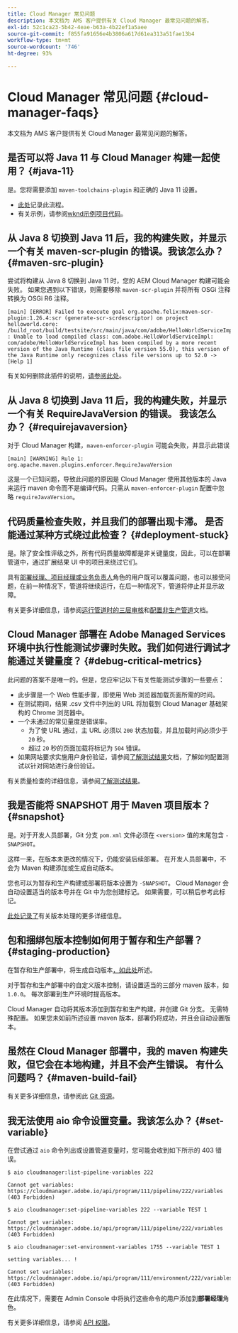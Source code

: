 ```yaml
---
title: Cloud Manager 常见问题
description: 本文档为 AMS 客户提供有关 Cloud Manager 最常见问题的解答。
exl-id: 52c1ca23-5b42-4eae-b63a-4b22ef1a5aee
source-git-commit: f855fa91656e4b3806a617d61ea313a51fae13b4
workflow-type: tm+mt
source-wordcount: '746'
ht-degree: 93%

---
```



# Cloud Manager 常见问题 {#cloud-manager-faqs}

本文档为 AMS 客户提供有关 Cloud Manager 最常见问题的解答。

## 是否可以将 Java 11 与 Cloud Manager 构建一起使用？ {#java-11}

是。您将需要添加 `maven-toolchains-plugin` 和正确的 Java 11 设置。

* [此处](/help/getting-started/using-the-wizard.md)记录此流程。
* 有关示例，请参阅[wknd示例项目代码](https://github.com/adobe/aem-guides-wknd/commit/6cb5238cb6b932735dcf91b21b0d835ae3a7fe75)。

## 从 Java 8 切换到 Java 11 后，我的构建失败，并显示一个有关 maven-scr-plugin 的错误。我该怎么办？ {#maven-src-plugin}

尝试将构建从 Java 8 切换到 Java 11 时，您的 AEM Cloud Manager 构建可能会失败。 如果您遇到以下错误，则需要移除 `maven-scr-plugin` 并将所有 OSGi 注释转换为 OSGi R6 注释。

```text
[main] [ERROR] Failed to execute goal org.apache.felix:maven-scr-plugin:1.26.4:scr (generate-scr-scrdescriptor) on project helloworld.core: /build_root/build/testsite/src/main/java/com/adobe/HelloWorldServiceImpl.java : Unable to load compiled class: com.adobe.HelloWorldServiceImpl: com/adobe/HelloWorldServiceImpl has been compiled by a more recent version of the Java Runtime (class file version 55.0), this version of the Java Runtime only recognizes class file versions up to 52.0 -> [Help 1]
```

有关如何删除此插件的说明，[请参阅此处](https://cqdump.wordpress.com/2019/01/03/from-scr-annotations-to-osgi-annotations/)。

## 从 Java 8 切换到 Java 11 后，我的构建失败，并显示一个有关 RequireJavaVersion 的错误。 我该怎么办？ {#requirejavaversion}

对于 Cloud Manager 构建，`maven-enforcer-plugin` 可能会失败，并显示此错误

```text
[main] [WARNING] Rule 1: org.apache.maven.plugins.enforcer.RequireJavaVersion
```

这是一个已知问题，导致此问题的原因是 Cloud Manager 使用其他版本的 Java 来运行 maven 命令而不是编译代码。只需从 `maven-enforcer-plugin` 配置中忽略 `requireJavaVersion`。

## 代码质量检查失败，并且我们的部署出现卡滞。 是否能通过某种方式绕过此检查？ {#deployment-stuck}

是。除了安全性评级之外，所有代码质量故障都是非关键量度，因此，可以在部署管道中，通过扩展结果 UI 中的项目来绕过它们。

具有[部署经理、项目经理或业务负责人](/help/requirements/users-and-roles.md#role-definitions)角色的用户既可以覆盖问题，也可以接受问题，在前一种情况下，管道将继续运行，在后一种情况下，管道将停止并显示故障。

有关更多详细信息，请参阅[运行管道时的三层审核](/help/using/code-quality-testing.md#three-tier-gates-while-running-a-pipeline)和[配置非生产管道](/help/using/non-production-pipelines.md#understanding-the-flow)文档。

## Cloud Manager 部署在 Adobe Managed Services 环境中执行性能测试步骤时失败。我们如何进行调试才能通过关键量度？ {#debug-critical-metrics}

此问题的答案不是唯一的。但是，您应牢记以下有关性能测试步骤的一些要点：

* 此步骤是一个 Web 性能步骤，即使用 Web 浏览器加载页面所需的时间。
* 在测试期间，结果 .csv 文件中列出的 URL 将加载到 Cloud Manager 基础架构的 Chrome 浏览器中。
* 一个未通过的常见量度是错误率。
   * 为了使 URL 通过，主 URL 必须以 `200` 状态加载，并且加载时间必须少于 `20` 秒。
   * 超过 `20` 秒的页面加载将标记为 `504` 错误。
* 如果网站要求实施用户身份验证，请参阅[了解测试结果](/help/using/code-quality-testing.md#authenticated-performance-testing)文档，了解如何配置测试以针对网站进行身份验证。

有关质量检查的详细信息，请参阅[了解测试结果](/help/using/code-quality-testing.md)。

## 我是否能将 SNAPSHOT 用于 Maven 项目版本？ {#snapshot}

是。对于开发人员部署，Git 分支 `pom.xml` 文件必须在 `<version>` 值的末尾包含 `-SNAPSHOT`。

这样一来，在版本未更改的情况下，仍能安装后续部署。 在开发人员部署中，不会为 Maven 构建添加或生成自动版本。

您也可以为暂存和生产构建或部署将版本设置为 `-SNAPSHOT`。 Cloud Manager 会自动设置适当的版本号并在 Git 中为您创建标记。 如果需要，可以稍后参考此标记。

[此处记录了](https://experienceleague.adobe.com/docs/experience-manager-cloud-service/content/implementing/using-cloud-manager/managing-code/project-version-handling.html)有关版本处理的更多详细信息。

## 包和捆绑包版本控制如何用于暂存和生产部署？ {#staging-production}

在暂存和生产部署中，将生成自动版本[，如此处](/help/managing-code/maven-project-version.md)所述。

对于暂存和生产部署中的自定义版本控制，请设置适当的三部分 maven 版本，如 `1.0.0`。 每次部署到生产环境时提高版本。

Cloud Manager 自动将其版本添加到暂存和生产构建，并创建 Git 分支。 无需特殊配置。 如果您未如前所述设置 maven 版本，部署仍将成功，并且会自动设置版本。

## 虽然在 Cloud Manager 部署中，我的 maven 构建失败，但它会在本地构建，并且不会产生错误。 有什么问题吗？ {#maven-build-fail}

有关更多详细信息，请参阅此 [Git 资源](https://github.com/cqsupport/cloud-manager/blob/main/cm-build-step-fails.md)。

## 我无法使用 aio 命令设置变量。我该怎么办？ {#set-variable}

在尝试通过 `aio` 命令列出或设置管道变量时，您可能会收到如下所示的 403 错误。

```shell
$ aio cloudmanager:list-pipeline-variables 222

Cannot get variables: https://cloudmanager.adobe.io/api/program/111/pipeline/222/variables (403 Forbidden)

$ aio cloudmanager:set-pipeline-variables 222 --variable TEST 1

Cannot get variables: https://cloudmanager.adobe.io/api/program/111/pipeline/222/variables (403 Forbidden)

$ aio cloudmanager:set-environment-variables 1755 --variable TEST 1

setting variables... !

Cannot set variables: https://cloudmanager.adobe.io/api/program/111/environment/222/variables (403 Forbidden)
```

在此情况下，需要在 Admin Console 中将执行这些命令的用户添加到&#x200B;**部署经理**&#x200B;角色。

有关更多详细信息，请参阅 [API 权限](https://developer.adobe.com/experience-cloud/cloud-manager/guides/getting-started/permissions/)。
